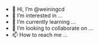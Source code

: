 - 👋 Hi, I’m @weiningcd
- 👀 I’m interested in ...
- 🌱 I’m currently learning ...
- 💞️ I’m looking to collaborate on ...
- 📫 How to reach me ...

<!---
weiningcd/weiningcd is a ✨ special ✨ repository because its `README.md` (this file) appears on your GitHub profile.
You can click the Preview link to take a look at your changes.
--->
